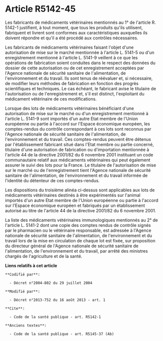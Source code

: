 # Article R5142-45

Les fabricants de médicaments vétérinaires mentionnés au 1° de l'article R. 5142-1 justifient, à tout moment, que tous les
produits qu'ils utilisent, fabriquent et livrent sont conformes aux caractéristiques auxquelles ils doivent répondre et qu'il
a été procédé aux contrôles nécessaires. 

Les fabricants de médicaments vétérinaires faisant l'objet d'une autorisation de mise sur le marché mentionnée à l'article L.
5141-5 ou d'un enregistrement mentionné à l'article L. 5141-9 veillent à ce que les opérations de fabrication soient
conduites dans le respect des données du dossier de cette autorisation ou de cet enregistrement acceptées par l'Agence
nationale de sécurité sanitaire de l'alimentation, de l'environnement et du travail. Ils sont tenus de réévaluer et, si
nécessaire, de modifier leurs méthodes de fabrication en fonction des progrès scientifiques et techniques. Le cas échéant, le
fabricant avise le titulaire de l'autorisation ou de l'enregistrement et, s'il est distinct, l'exploitant du médicament
vétérinaire de ces modifications. 

Lorsque des lots de médicaments vétérinaires bénéficiant d'une autorisation de mise sur le marché ou d'un enregistrement
mentionné à l'article L. 5141-9 sont importés d'un autre Etat membre de l'Union européenne ou partie à l'accord sur l'Espace
économique européen, les comptes-rendus du contrôle correspondant à ces lots sont reconnus par l'Agence nationale de sécurité
sanitaire de l'alimentation, de l'environnement et du travail. Ces comptes-rendus peuvent être détenus par l'établissement
fabricant situé dans l'Etat membre ou partie concerné, titulaire d'une autorisation de fabrication ou d'importation
mentionnée à l'article 44 de la directive 2001/82 du 6 novembre 2001 instituant un code communautaire relatif aux médicaments
vétérinaires qui peut également assurer le suivi des lots pour la France. Le titulaire de l'autorisation de mise sur le
marché ou de l'enregistrement tient l'Agence nationale de sécurité sanitaire de l'alimentation, de l'environnement et du
travail informée de l'identité du détenteur de ces comptes-rendus. 

Les dispositions du troisième alinéa ci-dessus sont applicables aux lots de médicaments vétérinaires destinés à être
expérimentés sur l'animal importés d'un autre Etat membre de l'Union européenne ou partie à l'accord sur l'Espace économique
européen et fabriqués par un établissement autorisé au titre de l'article 44 de la directive 2001/82 du 6 novembre 2001. 

La liste des médicaments vétérinaires immunologiques mentionnés au 2° de l'article L. 5141-2 dont une copie des comptes
rendus de contrôle signés par le pharmacien ou le vétérinaire responsable, est adressée à l'Agence nationale de sécurité
sanitaire de l'alimentation, de l'environnement et du travail lors de la mise en circulation de chaque lot est fixée, sur
proposition du directeur général de l'Agence nationale de sécurité sanitaire de l'alimentation, de l'environnement et du
travail, par arrêté des ministres chargés de l'agriculture et de la santé.

**Liens relatifs à cet article**

	**Codifié par**:

	  - Décret n°2004-802 du 29 juillet 2004

	**Modifié par**:

	  - Décret n°2013-752 du 16 août 2013 - art. 1

	**Cite**:

	  - Code de la santé publique - art. R5142-1

	**Anciens textes**:

	  - Code de la santé publique - art. R5145-37 (Ab)
